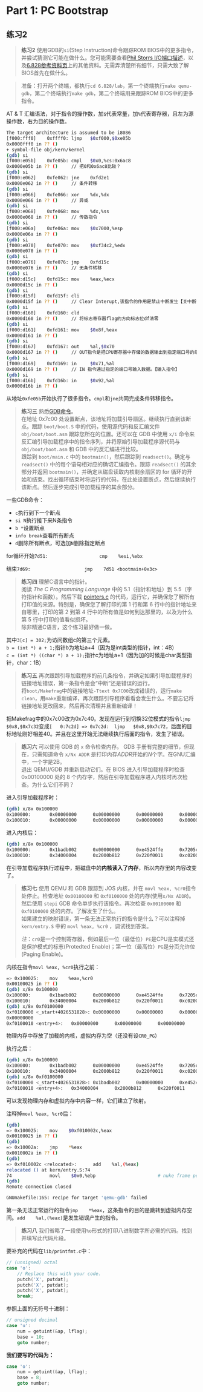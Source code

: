 # Part 1: PC Bootstrap

## 练习2
> **练习2** 使用GDB的`si`(Step Instruction)命令跟踪ROM BIOS中的更多指令，并尝试猜测它可能在做什么。您可能需要查看[Phil Storrs I/O端口描述](http://web.archive.org/web/20040404164813/members.iweb.net.au/~pstorr/pcbook/book2/book2.htm)，以及[6.828参考资料页](https://pdos.csail.mit.edu/6.828/2018/reference.html)上的其他资料。无需弄清楚所有细节，只需大致了解BIOS首先在做什么。

> 准备：打开两个终端，都执行`cd 6.828/lab`，第一个终端执行`make qemu-gdb`，第二个终端执行`make gdb`，第二个终端用来跟踪ROM BIOS中的更多指令。


AT & T 汇编语法，对于指令的操作数，加`$`代表常量，加`%`代表寄存器，且左为源操作数，右为目的操作数。
```bash
The target architecture is assumed to be i8086
[f000:fff0]    0xffff0: ljmp   $0xf000,$0xe05b
0x0000fff0 in ?? ()   
+ symbol-file obj/kern/kernel
(gdb) si
[f000:e05b]    0xfe05b: cmpl   $0x0,%cs:0x6ac8
0x0000e05b in ?? ()     // 把0和0x6ac8比较？
(gdb) si
[f000:e062]    0xfe062: jne    0xfd2e1
0x0000e062 in ?? ()     // 条件转移
(gdb) si
[f000:e066]    0xfe066: xor    %dx,%dx
0x0000e066 in ?? ()     // 异或
(gdb) si
[f000:e068]    0xfe068: mov    %dx,%ss
0x0000e068 in ?? ()     // 传数指令
(gdb) si
[f000:e06a]    0xfe06a: mov    $0x7000,%esp
0x0000e06a in ?? ()
(gdb) si
[f000:e070]    0xfe070: mov    $0xf34c2,%edx
0x0000e070 in ?? ()
(gdb) si
[f000:e076]    0xfe076: jmp    0xfd15c
0x0000e076 in ?? ()     // 无条件转移
(gdb) si
[f000:d15c]    0xfd15c: mov    %eax,%ecx
0x0000d15c in ?? ()
(gdb) si
[f000:d15f]    0xfd15f: cli
0x0000d15f in ?? ()     // Clear Interupt,该指令的作用是禁止中断发生【关中断指令】
(gdb) si
[f000:d160]    0xfd160: cld
0x0000d160 in ?? ()     // 将标志寄存器flag的方向标志位df清零
(gdb) si
[f000:d161]    0xfd161: mov    $0x8f,%eax
0x0000d161 in ?? ()
(gdb) si
[f000:d167]    0xfd167: out    %al,$0x70
0x0000d167 in ?? ()     // OUT指令是把CPU寄存器中存储的数据输出到指定端口号的端口。【输出指令】
(gdb) si
[f000:d169]    0xfd169: in     $0x71,%al
0x0000d169 in ?? ()     // IN 指令通过指定的端口号输入数据。【输入指令】
(gdb) si
[f000:d16b]    0xfd16b: in     $0x92,%al
0x0000d16b in ?? ()
```
从地址`0xfe05b`开始执行了很多指令。`cmpl`和`jne`共同完成条件转移指令。

> **练习三** 熟悉[GDB命令](https://pdos.csail.mit.edu/6.828/2018/labguide.html)。    
> 在地址 0x7c00 处设置断点，该地址将加载引导扇区。继续执行直到该断点。跟踪 `boot/boot.S` 中的代码，使用源代码和反汇编文件 `obj/boot/boot.asm` 跟踪您所在的位置。还可以在 GDB 中使用 `x/i` 命令来反汇编引导加载程序中的指令序列，并将原始引导加载程序源代码与 `obj/boot/boot.asm` 和 GDB 中的反汇编进行比较。    
> 跟踪到 `boot/main.c` 中的 `bootmain()`，然后跟踪到 `readsect()`。确定与 `readsect()` 中的每个语句相对应的确切汇编指令。跟踪 `readsect()` 的其余部分并返回 `bootmain()`，并确定从磁盘读取内核剩余扇区的 for 循环的开始和结束。找出循环结束时将运行的代码，在此处设置断点，然后继续执行该断点。然后逐步完成引导加载程序的其余部分。

一些GDB命令：
* `c`执行到下一个断点
* `si N`执行接下来N条指令
* `b *`设置断点
* `info break`查看所有断点
* `d`删除所有断点，可选加`N`删除指定断点

for循环开始`7d51:	               	cmp    %esi,%ebx`   

结束`7d69:	               	jmp    7d51 <bootmain+0x3c>`


> **练习四** 理解C语言中的指针。   
> 阅读 *The C Programming Language* 中的 5.1（指针和地址）到 5.5（字符指针和函数）。然后下载 [pointers.c](https://pdos.csail.mit.edu/6.828/2018/labs/lab1/pointers.c) 的代码，运行它，并确保您了解所有打印值的来源。特别是，确保您了解打印的第 1 行和第 6 行中的指针地址来自哪里，打印的第 2 到第 4 行中的所有值是如何到达那里的，以及为什么第 5 行中打印的值看似损坏。    
> 除非精通C语言，这个练习最好做一做。

其中`3[c] = 302;`为访问数组c的第三个元素。    
`b = (int *) a + 1;`指针b为地址a+4（因为是int类型的指针，int：4B）    
`c = (int *) ((char *) a + 1);`指针c为地址a+1（因为加的时候是char类型指针，char：1B）


> **练习五** 再次跟踪引导加载程序的前几条指令，并确定如果引导加载程序的链接地址错误，第一条指令是会“中断”还是错误的运行。   
> 将`boot/Makefrag`中的链接地址`-Ttext 0x7C00`改成错误的，运行`make clean`，用`make`重新编译，再次跟踪引导程序看看会发生什么。不要忘记将链接地址更改回来，然后再次清理并且重新编译！

把Makefrag中的0x7c00改为0x7c40。发现在运行到切换32位模式的指令`ljmp $0x8,$0x7c32`变成`[   0:7c2d] => 0x7c2d:  ljmp   $0x8,$0x7c72`，后面的目标地址刚好相差40。并且在这里开始无法继续执行后面的指令，发生了错误。

> **练习六** 可以使用 GDB 的 `x` 命令检查内存。 GDB 手册有完整的细节，但现在，只需知道命令 `x/Nx ADDR` 是打印内存*ADDR*开始的*N*个字。在GNU汇编中，一个字是2B。   
> 退出 QEMU/GDB 并重新启动它们。在 BIOS 进入引导加载程序时检查 0x00100000 处的 8 个内存字，然后在引导加载程序进入内核时再次检查。为什么它们不同？

进入引导加载程序时：
```bash
(gdb) x/8x 0x100000
0x100000:       0x00000000      0x00000000      0x00000000      0x00000000
0x100010:       0x00000000      0x00000000      0x00000000      0x00000000
```
进入内核后：
```bash
(gdb) x/8x 0x100000
0x100000:       0x1badb002      0x00000000      0xe4524ffe      0x7205c766
0x100010:       0x34000004      0x2000b812      0x220f0011      0xc0200fd8
```
在引导加载程序执行过程中，把磁盘中的**内核读入了内存**，所以内存里的内容改变了。


> **练习七** 使用 QEMU 和 GDB 跟踪到 JOS 内核，并在 `movl %eax, %cr0`指令处停止。检查地址 `0x00100000` 和 `0xf0100000` 处的内存(使用`x/Nx ADDR`)。然后使用 `stepi` GDB 命令单步执行该指令。再次检查 `0x00100000` 和 `0xf0100000` 处的内存。了解发生了什么。    
> 如果建立的映射错误，第一条无法正常执行的指令是什么？可以注释掉 `kern/entry.S` 中的 `movl %eax, %cr0` ，调试找到答案。    
> 
> *注*：`cr0`是一个控制寄存器，例如最后一位（最低位）`PE`是CPU是实模式还是保护模式的标志(Protedted Enable)；第一位（最高位）`PG`是分页允许位(Paging Enable)。

内核在指令`movl %eax, %cr0`执行之前：
```bash
=> 0x100025:    mov    %eax,%cr0
0x00100025 in ?? ()
(gdb) x/8x 0x100000
0x100000:       0x1badb002      0x00000000      0xe4524ffe      0x7205c766
0x100010:       0x34000004      0x2000b812      0x220f0011      0xc0200fd8
(gdb) x/8x 0xf0100000
0xf0100000 <_start+4026531828>: 0x00000000      0x00000000      0x00000000
0x00000000
0xf0100010 <entry+4>:   0x00000000      0x00000000      0x00000000      0x00000000   
```
物理内存中存放了加载的内核，虚拟内存为空（还没有设`CR0_PG`）

执行之后：
```bash
(gdb) x/8x 0x100000
0x100000:       0x1badb002      0x00000000      0xe4524ffe      0x7205c766
0x100010:       0x34000004      0x2000b812      0x220f0011      0xc0200fd8
(gdb) x/8x 0xf0100000
0xf0100000 <_start+4026531828>: 0x1badb002      0x00000000      0xe4524ffe      0x7205c766
0xf0100010 <entry+4>:   0x34000004      0x2000b812      0x220f0011      0xc0200fd8   
```
可以发现物理内存和虚拟内存中内容一样，它们建立了映射。

注释掉`movl %eax, %cr0`后：
```bash
(gdb)
=> 0x100025:    mov    $0xf010002c,%eax
0x00100025 in ?? ()
(gdb)
=> 0x10002a:    jmp    *%eax
0x0010002a in ?? ()
(gdb)
=> 0xf010002c <relocated>:      add    %al,(%eax)
relocated () at kern/entry.S:74
74              movl    $0x0,%ebp                       # nuke frame pointer
(gdb)
Remote connection closed
```
```bash
GNUmakefile:165: recipe for target 'qemu-gdb' failed
```
第一条无法正常运行的指令`jmp    *%eax`，这条指令的目的是跳转到虚拟内存空间。`add    %al,(%eax)`是发生错误产生的指令。

> **练习八** 我们省略了一段使用`%o`形式的打印八进制数字所必需的代码。找到并填写此代码片段。

要补充的代码在`lib/printfmt.c`中：
```c
// (unsigned) octal
case 'o':
    // Replace this with your code.
    putch('X', putdat);
    putch('X', putdat);
    putch('X', putdat);
    break;
```
参照上面的无符号十进制：
```c
// unsigned decimal
case 'u':
    num = getuint(&ap, lflag);
    base = 10;
    goto number;
```

**我们要写的代码为：**
```c
case 'o':
    num = getuint(&ap, lflag);
    base = 8;
    goto number;
```
